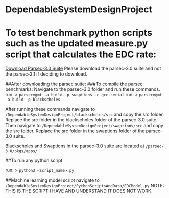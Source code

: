 # DependableSystemDesignProject

# To test benchmark python scripts such as the updated measure.py script that calculates the EDC rate:
[Download Parsec-3.0 Suite](https://parsec.cs.princeton.edu/download.htm)
Please download the parsec-3.0 suite and not the parsec-2.1 if deciding to download.


##After downloading the parsec suite:
###To compile the parsec benchmarks:
Navigate to the parsec-3.0 folder and run these commands.
run: > `parsecmgmt -a build -p swaptions -c gcc-serial`
run: > `parsecmgmt -a build -p blackscholes`

After running these commands navigate to `/DependableSystemDesignProject/blackscholes/src` and copy the src folder.  Replace the src folder in the blackscholes folder of the parsec-3.0 suite.  Then navigate to `/DependableSystemDesignProject/swaptions/src` and copy the src folder.  Replace the src folder in the swaptions folder of the parsec-3.0 suite.  

Blackscholes and Swaptions in the parsec-3.0 suite are located at `/parsec-3.0/pkgs/apps/`





##To run any python script:

run: > `python3 <script_name>.py`

##Machine learning model script
navigate to `/DependableSystemDesignProject/PythonScriptsAndData/EDCModel.py` 
NOTE: THIS IS THE SCRIPT I HAVE AND UNDERSTAND IT DOES NOT WORK.
